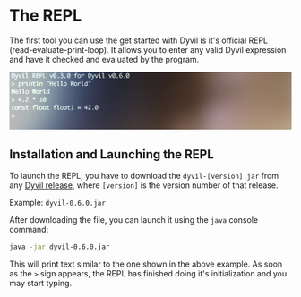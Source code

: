 # The REPL

The first tool you can use the get started with Dyvil is it's official REPL (read-evaluate-print-loop). It allows you to enter any valid Dyvil expression and have it checked and evaluated by the program.

![The REPL](repl-example-1.png)

## Installation and Launching the REPL

To launch the REPL, you have to download the `dyvil-[version].jar` from any [Dyvil release](https://github.com/Dyvil/Dyvil/releases), where `[version]` is the version number of that release.

Example: `dyvil-0.6.0.jar`

After downloading the file, you can launch it using the `java` console command:

```sh
java -jar dyvil-0.6.0.jar
```

This will print text similar to the one shown in the above example. As soon as the `>` sign appears, the REPL has finished doing it's initialization and you may start typing.


